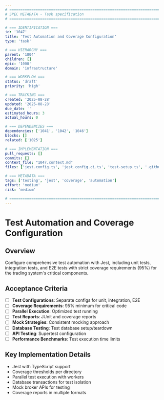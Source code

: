 ```yaml
---
# ============================================================================
# SPEC METADATA - Task specification
# ============================================================================

# === IDENTIFICATION ===
id: '1047'
title: 'Test Automation and Coverage Configuration'
type: 'task'

# === HIERARCHY ===
parent: '1004'
children: []
epic: '1000'
domain: 'infrastructure'

# === WORKFLOW ===
status: 'draft'
priority: 'high'

# === TRACKING ===
created: '2025-08-28'
updated: '2025-08-28'
due_date: ''
estimated_hours: 3
actual_hours: 0

# === DEPENDENCIES ===
dependencies: ['1041', '1042', '1046']
blocks: []
related: ['1025']

# === IMPLEMENTATION ===
pull_requests: []
commits: []
context_file: "1047.context.md"
files: ['jest.config.ts', 'jest.config.ci.ts', 'test-setup.ts', '.github/workflows/test-*.yml']

# === METADATA ===
tags: ['testing', 'jest', 'coverage', 'automation']
effort: 'medium'
risk: 'medium'

# ============================================================================
---
```


# Test Automation and Coverage Configuration

## Overview

Configure comprehensive test automation with Jest, including unit tests, integration tests, and E2E tests with strict coverage requirements (95%) for the trading system's critical components.

## Acceptance Criteria

- [ ] **Test Configurations**: Separate configs for unit, integration, E2E
- [ ] **Coverage Requirements**: 95% minimum for critical code
- [ ] **Parallel Execution**: Optimized test running
- [ ] **Test Reports**: JUnit and coverage reports
- [ ] **Mock Strategies**: Consistent mocking approach
- [ ] **Database Testing**: Test database setup/teardown
- [ ] **API Testing**: Supertest configuration
- [ ] **Performance Benchmarks**: Test execution time limits

## Key Implementation Details

- Jest with TypeScript support
- Coverage thresholds per directory
- Parallel test execution with workers
- Database transactions for test isolation
- Mock broker APIs for testing
- Coverage reports in multiple formats
